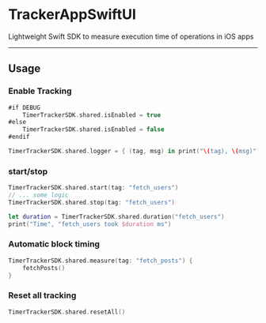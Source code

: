 # TrackerAppSwiftUI
Lightweight Swift SDK to measure execution time of operations in iOS apps

---

## Usage

### Enable Tracking

```swift
#if DEBUG
    TimerTrackerSDK.shared.isEnabled = true
#else
    TimerTrackerSDK.shared.isEnabled = false
#endif

TimerTrackerSDK.shared.logger = { (tag, msg) in print("\(tag), \(msg)") }
```

### start/stop

```swift
TimerTrackerSDK.shared.start(tag: "fetch_users")
// ... some logic
TimerTrackerSDK.shared.stop(tag: "fetch_users")

let duration = TimerTrackerSDK.shared.duration("fetch_users")
print("Time", "fetch_users took $duration ms")
```

### Automatic block timing

```swift
TimerTrackerSDK.shared.measure(tag: "fetch_posts") {
    fetchPosts()
}
```

### Reset all tracking

```swift
TimerTrackerSDK.shared.resetAll()
```
